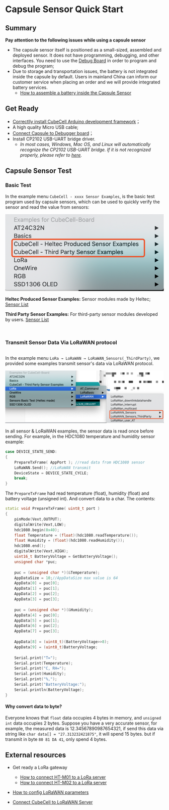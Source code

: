 # Capsule Sensor Quick Start

## Summary

**Pay attention to the following issues while using a capsule sensor**

- The capsule sensor itself is positioned as a small-sized, assembled and deployed sensor. It does not have programming, debugging, and other interfaces. You need to use the [Debug Board](https://heltec.org/product/cubecell-capsule-debug/) in order to program and debug the program;
- Due to storage and transportation issues, the battery is not integrated inside the capsule by default. Users in mainland China can inform our customer service when placing an order and we will provide integrated battery services.
  - [How to assemble a battery inside the Capsule Sensor](https://heltec-automation-docs.readthedocs.io/en/latest/cubecell/htcc-ac01/assemble_a_battery.html)

## Get Ready
- [Correctlly install CubeCell Arduino development framework](https://heltec-automation-docs.readthedocs.io/en/latest/cubecell/quick_start.html#install-cubecell-relevant-framework)；
- A high quality Micro USB cable;
- [Connect Capsule to Debugger board](https://heltec-automation-docs.readthedocs.io/en/latest/cubecell/htcc-ac01/connect_capsule_to_debugger.html)；
- Install CP2102 USB-UART bridge driver.
  - *In most cases, Windows, Mac OS, and Linux will automatically recognize the CP2102 USB-UART bridge. If it is not recognized properly, please refer to [here](https://heltec-automation-docs.readthedocs.io/en/latest/general/establish_serial_connection.html).*

## Capsule Sensor Test

### Basic Test

In the example menu `CubeCell - xxxx Sensor Examples`, is the basic test program used by capsule sensors, which can be used to quickly verify the sensor and read the value from sensors:

![](img/capsule_quick_start/01.png)

**Heltec Produced Sensor Examples:** Sensor modules made by Heltec; [Sensor List](https://github.com/HelTecAutomation/ASR650x-Arduino/blob/master/libraries/SensorBasic/readme.md)

**Third Party Sensor Examples:** For third-party sensor modules developed by users. [Sensor List](https://github.com/HelTecAutomation/ASR650x-Arduino/blob/master/libraries/Sensor_ThirdParty/readme.md)

&nbsp;

### Transmit Sensor Data Via LoRaWAN protocol

``` Tip:: This part operations must performed with a gateway that supports the standard LoRaWAN protocol.

```

In the example menu `LoRa → LoRaWAN → LoRaWAN_Sensors(_ThirdParty)`, we provided some examples transmit sensor's data via LoRaWAN protocol.

![](img/capsule_quick_start/02.png)

In all sensor & LoRaWAN examples, the sensor data is read once before sending. For example, in the HDC1080 temperature and humidity sensor example:

```c++
case DEVICE_STATE_SEND:
{
	PrepareTxFrame( AppPort ); //read data from HDC1080 sensor
	LoRaWAN.Send(); //LoRaWAN transmit
	DeviceState = DEVICE_STATE_CYCLE;
	break;
}
```
The `PrepareTxFrame` had read temperature (float), humidity (float) and battery voltage (unsigned int). And convert data to a char. The contents:

```c++
static void PrepareTxFrame( uint8_t port )
{
    pinMode(Vext,OUTPUT);
    digitalWrite(Vext,LOW);
    hdc1080.begin(0x40);
    float Temperature = (float)(hdc1080.readTemperature());
    float Humidity = (float)(hdc1080.readHumidity());
    hdc1080.end();
    digitalWrite(Vext,HIGH);
    uint16_t BatteryVoltage = GetBatteryVoltage();
    unsigned char *puc;

    puc = (unsigned char *)(&Temperature);
    AppDataSize = 10;//AppDataSize max value is 64
    AppData[0] = puc[0];
    AppData[1] = puc[1];
    AppData[2] = puc[2];
    AppData[3] = puc[3];

    puc = (unsigned char *)(&Humidity);
    AppData[4] = puc[0];
    AppData[5] = puc[1];
    AppData[6] = puc[2];
    AppData[7] = puc[3];

    AppData[8] = (uint8_t)(BatteryVoltage>>8);
    AppData[9] = (uint8_t)BatteryVoltage;

    Serial.print("T=");
    Serial.print(Temperature);
    Serial.print("C, RH=");
    Serial.print(Humidity);
    Serial.print("%,");
    Serial.print("BatteryVoltage:");
    Serial.println(BatteryVoltage);
}
```
#### Why convert data to byte?

Everyone knows that `float` data occupies 4 bytes in memory, and `unsigned int` data occupies 2 bytes. Suppose you have a very accurate sensor, for example, the measured data is 12.34567890987654321, if send this data via string like `char data[] = "27.313232421875"`, it will spend 15 bytes. but if transmit in byte `80 81 DA 41`, only spend 4 bytes.

## External resources

- Get ready a LoRa gateway
  - [How to connect HT-M01 to a LoRa server](https://heltec-automation-docs.readthedocs.io/en/latest/gateway/ht-m01/connect_to_server.html)
  - [How to connect HT-M02 to a LoRa server](https://heltec-automation-docs.readthedocs.io/en/latest/gateway/ht-m02/index.html)

- [How to config LoRaWAN parameters](https://heltec-automation-docs.readthedocs.io/en/latest/cubecell/config_parameter.html)

- [Connect CubeCell to LoRaWAN Server](https://heltec-automation-docs.readthedocs.io/en/latest/cubecell/connect_to_gateway.html)

